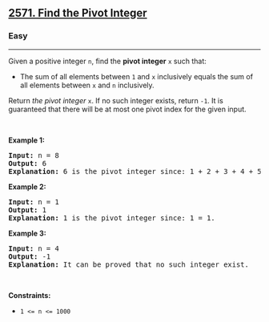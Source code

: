 <h2><a href="https://leetcode.com/problems/find-the-pivot-integer">2571. Find the Pivot Integer</a></h2><h3>Easy</h3><hr><p>Given a positive integer <code>n</code>, find the <strong>pivot integer</strong> <code>x</code> such that:</p>

<ul>
	<li>The sum of all elements between <code>1</code> and <code>x</code> inclusively equals the sum of all elements between <code>x</code> and <code>n</code> inclusively.</li>
</ul>

<p>Return <em>the pivot integer </em><code>x</code>. If no such integer exists, return <code>-1</code>. It is guaranteed that there will be at most one pivot index for the given input.</p>

<p> </p>
<p><strong class="example">Example 1:</strong></p>

<pre>
<strong>Input:</strong> n = 8
<strong>Output:</strong> 6
<strong>Explanation:</strong> 6 is the pivot integer since: 1 + 2 + 3 + 4 + 5 + 6 = 6 + 7 + 8 = 21.
</pre>

<p><strong class="example">Example 2:</strong></p>

<pre>
<strong>Input:</strong> n = 1
<strong>Output:</strong> 1
<strong>Explanation:</strong> 1 is the pivot integer since: 1 = 1.
</pre>

<p><strong class="example">Example 3:</strong></p>

<pre>
<strong>Input:</strong> n = 4
<strong>Output:</strong> -1
<strong>Explanation:</strong> It can be proved that no such integer exist.
</pre>

<p> </p>
<p><strong>Constraints:</strong></p>

<ul>
	<li><code>1 <= n <= 1000</code></li>
</ul>
